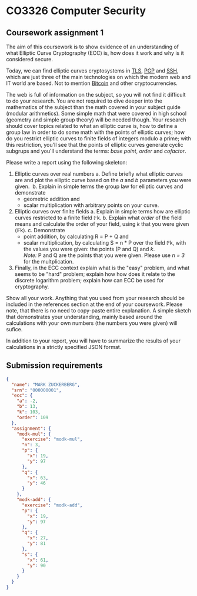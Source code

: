# CO3326 Computer Security
## Coursework assignment 1
The aim of this coursework is to show evidence of an understanding of what Elliptic Curve Cryptography (ECC) is, how does it work and why is it considered secure.

Today, we can find elliptic curves cryptosystems in [TLS](https://tools.ietf.org/html/rfc4492), [PGP](https://tools.ietf.org/html/rfc6637) and [SSH](https://tools.ietf.org/html/rfc5656), which are just three of the main technologies on which the modern web and IT world are based. Not to mention [Bitcoin](https://en.bitcoin.it/wiki/Secp256k1) and other cryptocurrencies.

The web is full of information on the subject, so you will not find it difficult to do your research. You are not required to dive deeper into the mathematics of the subject than the math covered in your subject guide (modular arithmetics). Some simple math that were covered in high school (geometry and simple group theory) will be needed though. Your research should cover topics related to what an elliptic curve is, how to define a group law in order to do some math with the points of elliptic curves; how do you restrict elliptic curves to finite fields of integers modulo a prime; with this restriction, you'll see that the points of elliptic curves generate cyclic subgrups and you'll understand the terms: _base point_, _order_ and _cofactor_.

Please write a report using the following skeleton:

1. Elliptic curves over real numbers
  a. Define briefly what elliptic curves are and plot the elliptic curve based on the _a_ and _b_ parameters you were given.
  b. Explain in simple terms the group law for elliptic curves and demonstrate
    * geometric addition and
    * scalar multiplication
    with arbitrary points on your curve.
2. Elliptic curves over finite fields
  a. Explain in simple terms how are elliptic curves restricted to a finite field 𝔽k.
  b. Explain what _order_ of the field means and calculate the order of your field, using _k_ that you were given (𝔽k).
  c. Demonstrate
    * point addition, by calculating R = P + Q and
    * scalar multiplication, by calculating S = n * P
    over the field 𝔽k, with the values you were given: the points (P and Q) and _k_.    
    _Note:_ P and Q are the points that you were given. Please use _n = 3_ for the multplication.
3. Finally, in the ECC context explain what is the "easy" problem, and what seems to be "hard" problem; explain how how does it relate to the discrete logarithm problem; explain how can ECC be used for cryptography.

Show all your work. Anything that you used from your research should be included in the references section at the end of your coursework. Please note, that there is no need to copy-paste entire explanation. A simple sketch that demonstrates your understanding, mainly based around the calculations with your own numbers (the numbers you were given) will sufice.

In addition to your report, you will have to summarize the results of your calculations in a strictly specified JSON format.

## Submission requirements

```json
{
  "name": "MARK ZUCKERBERG",
  "srn": "000000001",
  "ecc": {
    "a": -2,
    "b": 13,
    "k": 103,
    "order": 109
  },
  "assignment": {
    "modk-mul": {
      "exercise": "modk-mul",
      "n": 3,
      "p": {
        "x": 19,
        "y": 97
      },
      "q": {
        "x": 63,
        "y": 46
      }
    },
    "modk-add": {
      "exercise": "modk-add",
      "p": {
        "x": 19,
        "y": 97
      },
      "q": {
        "x": 27,
        "y": 81
      },
      "s": {
        "x": 61,
        "y": 90
      }
    }
  }
}
```
